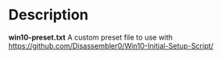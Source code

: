 # Description
**win10-preset.txt**
A custom preset file to use with https://github.com/Disassembler0/Win10-Initial-Setup-Script/


